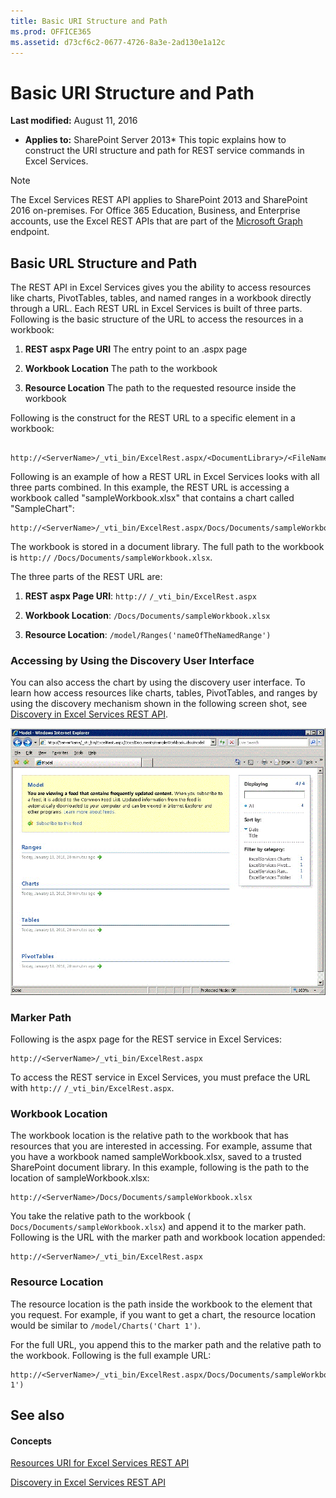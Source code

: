 ```yaml
---
title: Basic URI Structure and Path
ms.prod: OFFICE365
ms.assetid: d73cf6c2-0677-4726-8a3e-2ad130e1a12c
---
```



# Basic URI Structure and Path

 **Last modified:** August 11, 2016
  
    
    

 * **Applies to:** SharePoint Server 2013* 
This topic explains how to construct the URI structure and path for REST service commands in Excel Services. 
  
    
    


> [!Note]  
> The Excel Services REST API applies to SharePoint 2013 and SharePoint 2016 on-premises. For Office 365 Education, Business, and Enterprise accounts, use the Excel REST APIs that are part of the  [Microsoft Graph](http://graph.microsoft.io/en-us/docs/api-reference/v1.0/resources/excel
) endpoint.
  
    
    


## Basic URL Structure and Path

The REST API in Excel Services gives you the ability to access resources like charts, PivotTables, tables, and named ranges in a workbook directly through a URL. Each REST URL in Excel Services is built of three parts. Following is the basic structure of the URL to access the resources in a workbook: 
  
    
    

1.  **REST aspx Page URI** The entry point to an .aspx page
    
  
2.  **Workbook Location** The path to the workbook
    
  
3.  **Resource Location** The path to the requested resource inside the workbook
    
  
Following is the construct for the REST URL to a specific element in a workbook: 
  
    
    



```

http://<ServerName>/_vti_bin/ExcelRest.aspx/<DocumentLibrary>/<FileName>/<ResourceLocation>
```

Following is an example of how a REST URL in Excel Services looks with all three parts combined. In this example, the REST URL is accessing a workbook called "sampleWorkbook.xlsx" that contains a chart called "SampleChart": 
  
    
    



```
http://<ServerName>/_vti_bin/ExcelRest.aspx/Docs/Documents/sampleWorkbook.xlsx/model/Charts('SampleChart')
```

The workbook is stored in a document library. The full path to the workbook is  `http://` _<ServerName>_ `/Docs/Documents/sampleWorkbook.xlsx`. 
  
    
    
The three parts of the REST URL are: 
  
    
    

1.  **REST aspx Page URI**: `http://` _<ServerName>_ `/_vti_bin/ExcelRest.aspx`
    
  
2.  **Workbook Location**: `/Docs/Documents/sampleWorkbook.xlsx`
    
  
3.  **Resource Location**: `/model/Ranges('nameOfTheNamedRange')`
    
  

### Accessing by Using the Discovery User Interface

You can also access the chart by using the discovery user interface. To learn how access resources like charts, tables, PivotTables, and ranges by using the discovery mechanism shown in the following screen shot, see  [Discovery in Excel Services REST API](discovery-in-excel-services-rest-api.md). 
  
    
    

  
    
    
![Excel Services REST model URL](images/SharePointServer14Con_XLSvcs_RESTModel.gif)
  
    
    

  
    
    

  
    
    

  
    
    

### Marker Path

Following is the aspx page for the REST service in Excel Services: 
  
    
    

```
http://<ServerName>/_vti_bin/ExcelRest.aspx
```

To access the REST service in Excel Services, you must preface the URL with  `http://` _<ServerName>_ `/_vti_bin/ExcelRest.aspx`. 
  
    
    

### Workbook Location

The workbook location is the relative path to the workbook that has resources that you are interested in accessing. For example, assume that you have a workbook named sampleWorkbook.xlsx, saved to a trusted SharePoint document library. In this example, following is the path to the location of sampleWorkbook.xlsx: 
  
    
    

```
http://<ServerName>/Docs/Documents/sampleWorkbook.xlsx
```

You take the relative path to the workbook ( `Docs/Documents/sampleWorkbook.xlsx`) and append it to the marker path. Following is the URL with the marker path and workbook location appended: 
  
    
    



```
http://<ServerName>/_vti_bin/ExcelRest.aspx
```


### Resource Location

The resource location is the path inside the workbook to the element that you request. For example, if you want to get a chart, the resource location would be similar to  `/model/Charts('Chart 1')`. 
  
    
    
For the full URL, you append this to the marker path and the relative path to the workbook. Following is the full example URL: 
  
    
    



```
http://<ServerName>/_vti_bin/ExcelRest.aspx/Docs/Documents/sampleWorkbook.xlsx/model/Charts('Chart 1')

```


## See also


#### Concepts


  
    
    
 [Resources URI for Excel Services REST API](resources-uri-for-excel-services-rest-api.md)
  
    
    
 [Discovery in Excel Services REST API](discovery-in-excel-services-rest-api.md)
